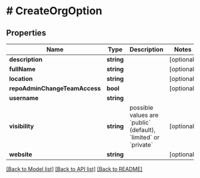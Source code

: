 # # CreateOrgOption

## Properties

Name | Type | Description | Notes
------------ | ------------- | ------------- | -------------
**description** | **string** |  | [optional]
**fullName** | **string** |  | [optional]
**location** | **string** |  | [optional]
**repoAdminChangeTeamAccess** | **bool** |  | [optional]
**username** | **string** |  |
**visibility** | **string** | possible values are &#x60;public&#x60; (default), &#x60;limited&#x60; or &#x60;private&#x60; | [optional]
**website** | **string** |  | [optional]

[[Back to Model list]](../../README.md#models) [[Back to API list]](../../README.md#endpoints) [[Back to README]](../../README.md)
